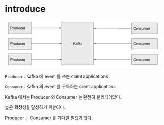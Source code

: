 # introduce

![introduce/Untitled.png](introduce/Untitled.png)

`Producer` : Kafka 에 event 를 쓰는 client applications

`Consumer` : Kafka 의 event 를 구독하는 client applications

Kafka 에서는 Producer 와 Consumer 는 완전히 분리되어있다. 

높은 확장성을 달성하기 위함이다.

Producer 는 Consumer 를 기다릴 필요가 없다.